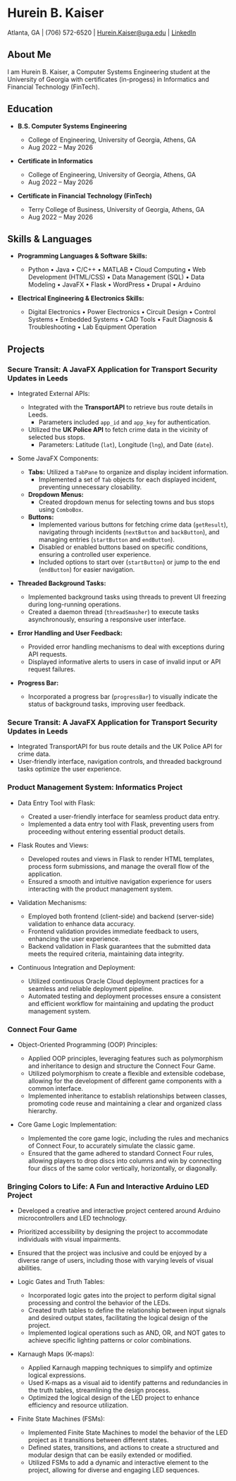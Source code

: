 # Hurein B. Kaiser

Atlanta, GA | (706) 572-6520 | Hurein.Kaiser@uga.edu | [LinkedIn](http://www.linkedin.com/in/hurein-kaiser) 

## About Me

I am Hurein B. Kaiser, a Computer Systems Engineering student at the University of Georgia with certificates (in-progess) in Informatics and Financial Technology (FinTech). 

## Education

- **B.S. Computer Systems Engineering**
  - College of Engineering, University of Georgia, Athens, GA
  - Aug 2022 – May 2026

- **Certificate in Informatics**
  - College of Engineering, University of Georgia, Athens, GA
  - Aug 2022 – May 2026

- **Certificate in Financial Technology (FinTech)**
  - Terry College of Business, University of Georgia, Athens, GA
  - Aug 2022 – May 2026

## Skills & Languages

- **Programming Languages & Software Skills:**
  - Python • Java • C/C++ • MATLAB • Cloud Computing • Web Development (HTML/CSS) • Data Management (SQL) • Data Modeling • JavaFX • Flask • WordPress • Drupal • Arduino

- **Electrical Engineering & Electronics Skills:**
  - Digital Electronics • Power Electronics • Circuit Design • Control Systems • Embedded Systems • CAD Tools • Fault Diagnosis & Troubleshooting • Lab Equipment Operation

## Projects
### Secure Transit: A JavaFX Application for Transport Security Updates in Leeds

- Integrated External APIs:
  - Integrated with the **TransportAPI** to retrieve bus route details in Leeds.
    - Parameters included `app_id` and `app_key` for authentication.
  - Utilized the **UK Police API** to fetch crime data in the vicinity of selected bus stops.
    - Parameters: Latitude (`lat`), Longitude (`lng`), and Date (`date`).

- Some JavaFX Components:
  - **Tabs:** Utilized a `TabPane` to organize and display incident information.
    - Implemented a set of `Tab` objects for each displayed incident, preventing unnecessary closability.
  - **Dropdown Menus:**
    - Created dropdown menus for selecting towns and bus stops using `ComboBox`.
  - **Buttons:**
    - Implemented various buttons for fetching crime data (`getResult`), navigating through incidents (`nextButton` and `backButton`), and managing entries (`startButton` and `endButton`).
    - Disabled or enabled buttons based on specific conditions, ensuring a controlled user experience.
    - Included options to start over (`startButton`) or jump to the end (`endButton`) for easier navigation.
- **Threaded Background Tasks:**
  - Implemented background tasks using threads to prevent UI freezing during long-running operations.
  - Created a daemon thread (`threadSmasher`) to execute tasks asynchronously, ensuring a responsive user interface.

- **Error Handling and User Feedback:**
  - Provided error handling mechanisms to deal with exceptions during API requests.
  - Displayed informative alerts to users in case of invalid input or API request failures.

- **Progress Bar:**
  - Incorporated a progress bar (`progressBar`) to visually indicate the status of background tasks, improving user feedback.

### Secure Transit: A JavaFX Application for Transport Security Updates in Leeds
- Integrated TransportAPI for bus route details and the UK Police API for crime data.
- User-friendly interface, navigation controls, and threaded background tasks optimize the user experience.

### Product Management System: Informatics Project

- Data Entry Tool with Flask:
  - Created a user-friendly interface for seamless product data entry.
  - Implemented a data entry tool with Flask, preventing users from proceeding without entering essential product details.

- Flask Routes and Views:
  - Developed routes and views in Flask to render HTML templates, process form submissions, and manage the overall flow of the application.
  - Ensured a smooth and intuitive navigation experience for users interacting with the product management system.

- Validation Mechanisms:
  - Employed both frontend (client-side) and backend (server-side) validation to enhance data accuracy.
  - Frontend validation provides immediate feedback to users, enhancing the user experience.
  - Backend validation in Flask guarantees that the submitted data meets the required criteria, maintaining data integrity.

- Continuous Integration and Deployment:
  - Utilized continuous Oracle Cloud deployment practices for a seamless and reliable deployment pipeline.
  - Automated testing and deployment processes ensure a consistent and efficient workflow for maintaining and updating the product management system.


### Connect Four Game

- Object-Oriented Programming (OOP) Principles:
  - Applied OOP principles, leveraging features such as polymorphism and inheritance to design and structure the Connect Four Game.
  - Utilized polymorphism to create a flexible and extensible codebase, allowing for the development of different game components with a common interface.
  - Implemented inheritance to establish relationships between classes, promoting code reuse and maintaining a clear and organized class hierarchy.

- Core Game Logic Implementation:
  - Implemented the core game logic, including the rules and mechanics of Connect Four, to accurately simulate the classic game.
  - Ensured that the game adhered to standard Connect Four rules, allowing players to drop discs into columns and win by connecting four discs of the same color vertically, horizontally, or diagonally.

### Bringing Colors to Life: A Fun and Interactive Arduino LED Project
- Developed a creative and interactive project centered around Arduino microcontrollers and LED technology.
- Prioritized accessibility by designing the project to accommodate individuals with visual impairments.
- Ensured that the project was inclusive and could be enjoyed by a diverse range of users, including those with varying levels of visual abilities.
 - Logic Gates and Truth Tables:
    - Incorporated logic gates into the project to perform digital signal processing and control the behavior of the LEDs.
    - Created truth tables to define the relationship between input signals and desired output states, facilitating the logical design of the project.
    - Implemented logical operations such as AND, OR, and NOT gates to achieve specific lighting patterns or color combinations.
 - Karnaugh Maps (K-maps):
    - Applied Karnaugh mapping techniques to simplify and optimize logical expressions.
    - Used K-maps as a visual aid to identify patterns and redundancies in the truth tables, streamlining the design process.
    - Optimized the logical design of the LED project to enhance efficiency and resource utilization.

  - Finite State Machines (FSMs):
    - Implemented Finite State Machines to model the behavior of the LED project as it transitions between different states.
    - Defined states, transitions, and actions to create a structured and modular design that can be easily extended or modified.
    - Utilized FSMs to add a dynamic and interactive element to the project, allowing for diverse and engaging LED sequences.
